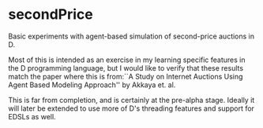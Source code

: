 secondPrice
===========

Basic experiments with agent-based simulation of second-price auctions in D.

Most of this is intended as an exercise in my learning specific features
in the D programming language, but I would like to verify that these
results match the paper where this is from:``A Study on Internet Auctions Using
Agent Based Modeling Approach'' by Akkaya et. al.

This is far from completion, and is certainly at the pre-alpha stage.
Ideally it will later be extended to use more of D's threading features
and support for EDSLs as well.
